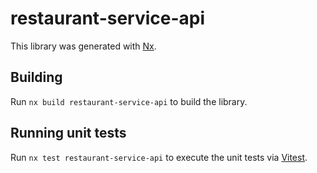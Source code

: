 # restaurant-service-api

This library was generated with [Nx](https://nx.dev).

## Building

Run `nx build restaurant-service-api` to build the library.

## Running unit tests

Run `nx test restaurant-service-api` to execute the unit tests via [Vitest](https://vitest.dev/).
